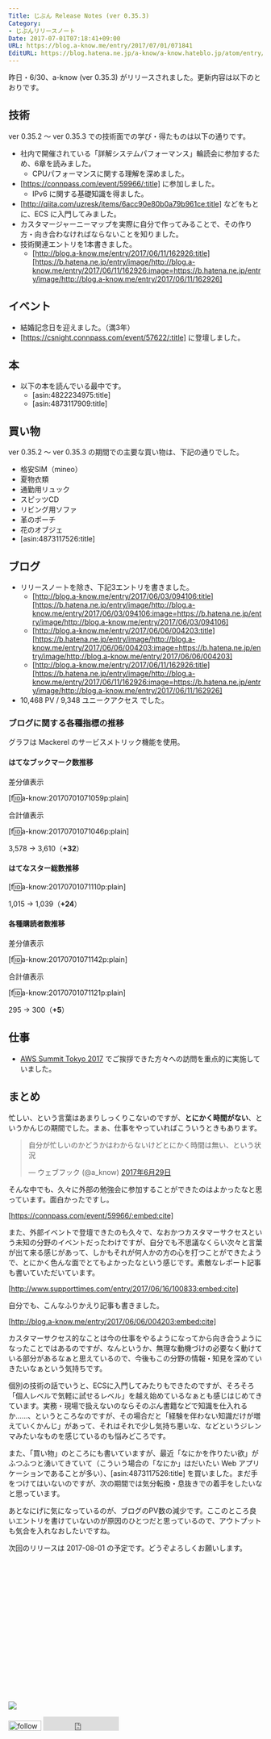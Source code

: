 ```yaml
---
Title: じぶん Release Notes (ver 0.35.3)
Category:
- じぶんリリースノート
Date: 2017-07-01T07:18:41+09:00
URL: https://blog.a-know.me/entry/2017/07/01/071841
EditURL: https://blog.hatena.ne.jp/a-know/a-know.hateblo.jp/atom/entry/8599973812275523514
---
```


昨日・6/30、a-know (ver 0.35.3) がリリースされました。更新内容は以下のとおりです。


<!-- more -->


## 技術
ver 0.35.2 〜 ver 0.35.3 での技術面での学び・得たものは以下の通りです。

* 社内で開催されている「詳解システムパフォーマンス」輪読会に参加するため、6章を読みました。
    * CPUパフォーマンスに関する理解を深めました。
* [https://connpass.com/event/59966/:title] に参加しました。
    * IPv6 に関する基礎知識を得ました。
* [http://qiita.com/uzresk/items/6acc90e80b0a79b961ce:title] などをもとに、ECS に入門してみました。
* カスタマージャーニーマップを実際に自分で作ってみることで、その作り方・向き合わなければならないことを知りました。
* 技術関連エントリを1本書きました。
    * [http://blog.a-know.me/entry/2017/06/11/162926:title][https://b.hatena.ne.jp/entry/image/http://blog.a-know.me/entry/2017/06/11/162926:image=https://b.hatena.ne.jp/entry/image/http://blog.a-know.me/entry/2017/06/11/162926]




## イベント
* 結婚記念日を迎えました。（満3年）
* [https://csnight.connpass.com/event/57622/:title] に登壇しました。


## 本
* 以下の本を読んでいる最中です。
    * [asin:4822234975:title]
    * [asin:4873117909:title]




## 買い物
ver 0.35.2 〜 ver 0.35.3 の期間での主要な買い物は、下記の通りでした。

* 格安SIM（mineo）
* 夏物衣類
* 通勤用リュック
* スピッツCD
* リビング用ソファ
* 革のポーチ
* 花のオブジェ
* [asin:4873117526:title]




## ブログ
* リリースノートを除き、下記3エントリを書きました。
    * [http://blog.a-know.me/entry/2017/06/03/094106:title][https://b.hatena.ne.jp/entry/image/http://blog.a-know.me/entry/2017/06/03/094106:image=https://b.hatena.ne.jp/entry/image/http://blog.a-know.me/entry/2017/06/03/094106]
    * [http://blog.a-know.me/entry/2017/06/06/004203:title][https://b.hatena.ne.jp/entry/image/http://blog.a-know.me/entry/2017/06/06/004203:image=https://b.hatena.ne.jp/entry/image/http://blog.a-know.me/entry/2017/06/06/004203]
    * [http://blog.a-know.me/entry/2017/06/11/162926:title][https://b.hatena.ne.jp/entry/image/http://blog.a-know.me/entry/2017/06/11/162926:image=https://b.hatena.ne.jp/entry/image/http://blog.a-know.me/entry/2017/06/11/162926]
*  10,468 PV / 9,348 ユニークアクセス でした。


### ブログに関する各種指標の推移

グラフは Mackerel のサービスメトリック機能を使用。

#### はてなブックマーク数推移

差分値表示

[f:id:a-know:20170701071059p:plain]

合計値表示

[f:id:a-know:20170701071046p:plain]

3,578 → 3,610（<b>+32</b>）


#### はてなスター総数推移

[f:id:a-know:20170701071110p:plain]

1,015 → 1,039（<b>+24</b>）


#### 各種購読者数推移

差分値表示

[f:id:a-know:20170701071142p:plain]

合計値表示

[f:id:a-know:20170701071121p:plain]


295 → 300（<b>+5</b>）


## 仕事
* [AWS Summit Tokyo 2017](http://www.awssummit.tokyo/) でご挨拶できた方々への訪問を重点的に実施していました。


## まとめ
忙しい、という言葉はあまりしっくりこないのですが、<b>とにかく時間がない</b>、というかんじの期間でした。まぁ、仕事をやっていればこういうときもあります。

<blockquote class="twitter-tweet" data-lang="ja"><p lang="ja" dir="ltr">自分が忙しいのかどうかはわからないけどとにかく時間は無い、という状況</p>&mdash; ウェブフック (@a_know) <a href="https://twitter.com/a_know/status/880558158103445504">2017年6月29日</a></blockquote>
<script async src="//platform.twitter.com/widgets.js" charset="utf-8"></script>


そんな中でも、久々に外部の勉強会に参加することができたのはよかったなと思っています。面白かったですし。



[https://connpass.com/event/59966/:embed:cite]



また、外部イベントで登壇できたのも久々で、なおかつカスタマーサクセスという未知の分野のイベントだったわけですが、自分でも不思議なくらい次々と言葉が出て来る感じがあって、しかもそれが何人かの方の心を打つことができたようで、とにかく色んな面でとてもよかったなという感じです。素敵なレポート記事も書いていただいています。

[http://www.supporttimes.com/entry/2017/06/16/100833:embed:cite]

自分でも、こんなふりかえり記事も書きました。

[http://blog.a-know.me/entry/2017/06/06/004203:embed:cite]

カスタマーサクセス的なことは今の仕事をやるようになってから向き合うようになったことではあるのですが、なんというか、無理な動機づけの必要なく動けている部分があるなぁと思えているので、今後もこの分野の情報・知見を深めていきたいなぁという気持ちです。


個別の技術の話でいうと、ECSに入門してみたりもできたのですが、そろそろ「個人レベルで気軽に試せるレベル」を越え始めているなぁとも感じはじめてきています。実務・現場で扱えないのならそのぶん書籍などで知識を仕入れるか......、というところなのですが、その場合だと「経験を伴わない知識だけが増えていくかんじ」があって、それはそれで少し気持ち悪いな、などというジレンマみたいなものを感じているのも悩みどころです。


また、「買い物」のところにも書いていますが、最近「なにかを作りたい欲」がふつふつと湧いてきていて（こういう場合の「なにか」はだいたい Web アプリケーションであることが多い）、[asin:4873117526:title] を買いました。まだ手をつけてはいないのですが、次の期間では気分転換・息抜きでの着手をしたいなと思っています。


あとなにげに気になっているのが、ブログのPV数の減少です。ここのところ良いエントリを書けていないのが原因のひとつだと思っているので、アウトプットも気合を入れなおしたいですね。


次回のリリースは 2017-08-01 の予定です。どうぞよろしくお願いします。


<div>
<br>
<script async src="//pagead2.googlesyndication.com/pagead/js/adsbygoogle.js"></script>
<!-- article-bottom2 -->
<ins class="adsbygoogle"
     style="display:inline-block;width:300px;height:250px"
     data-ad-client="ca-pub-3463034538369189"
     data-ad-slot="5274552934"></ins>
<script>
(adsbygoogle = window.adsbygoogle || []).push({});
</script>

<a href="http://bit.ly/grass-graph" target='blank' rel="nofollow"><img src="https://cdn-ak.f.st-hatena.com/images/fotolife/a/a-know/20170405/20170405220342.png"></a>
<br>
</div>

<div>
<a href='http://cloud.feedly.com/#subscription%2Ffeed%2Fhttp%3A%2F%2Fblog.a-know.me%2Ffeed'  target='blank'><img id='feedlyFollow' src='http://s3.feedly.com/img/follows/feedly-follow-rectangle-volume-small_2x.png' alt='follow us in feedly' width='65' height='20'></a>



<iframe src="http://blog.hatena.ne.jp/a-know/a-know.hateblo.jp/subscribe/iframe" allowtransparency="true" frameborder="0" scrolling="no" width="150" height="28"></iframe>
</div>
